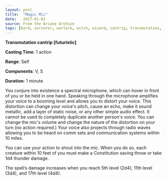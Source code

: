 ```yaml
---
layout: post
title:  "Magic Mic"
date:   2017-01-01
source: From the Arcane Archive
tags: [bard, sorcerer, warlock, witch, wizard, cantrip, transmutation, hb, fut]
---
```


**Transmutation cantrip [futuristic]**

**Casting Time**: 1 action

**Range**: Self

**Components**: V, S

**Duration**: 1 minute

You conjure into existence a spectral microphone, which can hover in front of you or be held in one hand. Speaking through the microphone amplifies your voice to a booming level and allows you to distort your voice. This distortion can change your voice's pitch, cause an echo, make it sound metallic, add a layer of static noise, or any other simple audio effect. It cannot be used to completely duplicate another person's voice. You can change the mic's volume and change the nature of the distortion on your turn (no action required.) Your voice also projects through radio waves allowing you to be heard on comm sets and communication systems within 10 miles.

You can use your action to shout into the mic. When you do so, each creature within 10 feet of you must make a Constitution saving throw or take 1d4 thunder damage.

The spell’s damage increases when you reach 5th level (2d4), 11th level (3d4), and 17th level (4d4).

